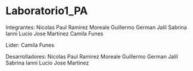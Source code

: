 # Laboratorio1_PA


Integrantes:  Nicolas Paul Ramirez Moreale
              Guillermo German Jalil
              Sabrina Ianni Lucio
              Jose Martinez
              Camila Funes

Lider:        Camila Funes

Desarrolladores:  Nicolas Paul Ramirez Moreale
                  Guillermo German Jalil
                  Sabrina Ianni Lucio
                  Jose Martinez
